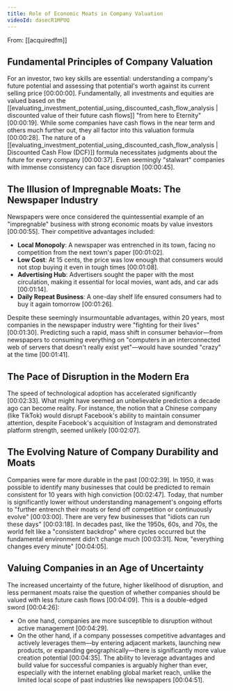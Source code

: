 ```yaml
---
title: Role of Economic Moats in Company Valuation
videoId: dasecR1MPUQ
---
```


From: [[acquiredfm]] <br/> 

## Fundamental Principles of Company Valuation

For an investor, two key skills are essential: understanding a company's future potential and assessing that potential's worth against its current selling price <a class="yt-timestamp" data-t="00:00:00">[00:00:00]</a>. Fundamentally, all investments and equities are valued based on the [[evaluating_investment_potential_using_discounted_cash_flow_analysis | discounted value of their future cash flows]] "from here to Eternity" <a class="yt-timestamp" data-t="00:00:19">[00:00:19]</a>. While some companies have cash flows in the near term and others much further out, they all factor into this valuation formula <a class="yt-timestamp" data-t="00:00:28">[00:00:28]</a>. The nature of a [[evaluating_investment_potential_using_discounted_cash_flow_analysis | Discounted Cash Flow (DCF)]] formula necessitates judgments about the future for every company <a class="yt-timestamp" data-t="00:00:37">[00:00:37]</a>. Even seemingly "stalwart" companies with immense consistency can face disruption <a class="yt-timestamp" data-t="00:00:45">[00:00:45]</a>.

## The Illusion of Impregnable Moats: The Newspaper Industry

Newspapers were once considered the quintessential example of an "impregnable" business with strong economic moats by value investors <a class="yt-timestamp" data-t="00:00:55">[00:00:55]</a>. Their competitive advantages included:
*   **Local Monopoly**: A newspaper was entrenched in its town, facing no competition from the next town's paper <a class="yt-timestamp" data-t="00:01:02">[00:01:02]</a>.
*   **Low Cost**: At 15 cents, the price was low enough that consumers would not stop buying it even in tough times <a class="yt-timestamp" data-t="00:01:08">[00:01:08]</a>.
*   **Advertising Hub**: Advertisers sought the paper with the most circulation, making it essential for local movies, want ads, and car ads <a class="yt-timestamp" data-t="00:01:14">[00:01:14]</a>.
*   **Daily Repeat Business**: A one-day shelf life ensured consumers had to buy it again tomorrow <a class="yt-timestamp" data-t="00:01:26">[00:01:26]</a>.

Despite these seemingly insurmountable advantages, within 20 years, most companies in the newspaper industry were "fighting for their lives" <a class="yt-timestamp" data-t="00:01:30">[00:01:30]</a>. Predicting such a rapid, mass shift in consumer behavior—from newspapers to consuming everything on "computers in an interconnected web of servers that doesn't really exist yet"—would have sounded "crazy" at the time <a class="yt-timestamp" data-t="00:01:41">[00:01:41]</a>.

## The Pace of Disruption in the Modern Era

The speed of technological adoption has accelerated significantly <a class="yt-timestamp" data-t="00:02:33">[00:02:33]</a>. What might have seemed an unbelievable prediction a decade ago can become reality. For instance, the notion that a Chinese company (like TikTok) would disrupt Facebook's ability to maintain consumer attention, despite Facebook's acquisition of Instagram and demonstrated platform strength, seemed unlikely <a class="yt-timestamp" data-t="00:02:07">[00:02:07]</a>.

## The Evolving Nature of Company Durability and Moats

Companies were far more durable in the past <a class="yt-timestamp" data-t="00:02:39">[00:02:39]</a>. In 1950, it was possible to identify many businesses that could be predicted to remain consistent for 10 years with high conviction <a class="yt-timestamp" data-t="00:02:47">[00:02:47]</a>. Today, that number is significantly lower without understanding management's ongoing efforts to "further entrench their moats or fend off competition or continuously evolve" <a class="yt-timestamp" data-t="00:03:00">[00:03:00]</a>. There are very few businesses that "idiots can run these days" <a class="yt-timestamp" data-t="00:03:18">[00:03:18]</a>. In decades past, like the 1950s, 60s, and 70s, the world felt like a "consistent backdrop" where cycles occurred but the fundamental environment didn't change much <a class="yt-timestamp" data-t="00:03:31">[00:03:31]</a>. Now, "everything changes every minute" <a class="yt-timestamp" data-t="00:04:05">[00:04:05]</a>.

## Valuing Companies in an Age of Uncertainty

The increased uncertainty of the future, higher likelihood of disruption, and less permanent moats raise the question of whether companies should be valued with less future cash flows <a class="yt-timestamp" data-t="00:04:09">[00:04:09]</a>. This is a double-edged sword <a class="yt-timestamp" data-t="00:04:26">[00:04:26]</a>:
*   On one hand, companies are more susceptible to disruption without active management <a class="yt-timestamp" data-t="00:04:29">[00:04:29]</a>.
*   On the other hand, if a company possesses competitive advantages and actively leverages them—by entering adjacent markets, launching new products, or expanding geographically—there is significantly more value creation potential <a class="yt-timestamp" data-t="00:04:35">[00:04:35]</a>. The ability to leverage advantages and build value for successful companies is arguably higher than ever, especially with the internet enabling global market reach, unlike the limited local scope of past industries like newspapers <a class="yt-timestamp" data-t="00:04:51">[00:04:51]</a>.